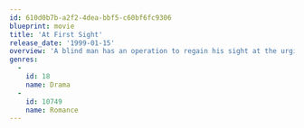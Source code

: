 ```yaml
---
id: 610d0b7b-a2f2-4dea-bbf5-c60bf6fc9306
blueprint: movie
title: 'At First Sight'
release_date: '1999-01-15'
overview: 'A blind man has an operation to regain his sight at the urging of his girlfriend and must deal with the changes to his life.'
genres:
  -
    id: 18
    name: Drama
  -
    id: 10749
    name: Romance
---
```

